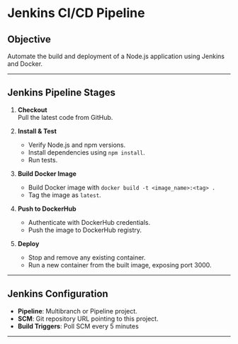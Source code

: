 # Jenkins CI/CD Pipeline

## Objective
Automate the build and deployment of a Node.js application using Jenkins and Docker.

---

## Jenkins Pipeline Stages

1. **Checkout**  
   Pull the latest code from GitHub.

2. **Install & Test**  
   - Verify Node.js and npm versions.  
   - Install dependencies using `npm install`.  
   - Run tests.

3. **Build Docker Image**  
   - Build Docker image with `docker build -t <image_name>:<tag> .`  
   - Tag the image as `latest`.

4. **Push to DockerHub**  
   - Authenticate with DockerHub credentials.  
   - Push the image to DockerHub registry.

5. **Deploy**  
   - Stop and remove any existing container.  
   - Run a new container from the built image, exposing port 3000.

---

## Jenkins Configuration

- **Pipeline**: Multibranch or Pipeline project.  
- **SCM**: Git repository URL pointing to this project.  
- **Build Triggers**: Poll SCM every 5 minutes  

---
